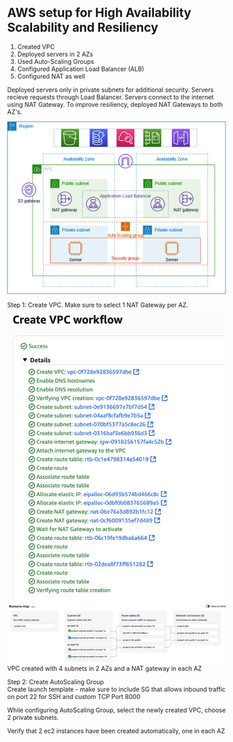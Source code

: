 # AWS setup for High Availability Scalability and Resiliency

1. Created VPC
2. Deployed servers in 2 AZs
3. Used Auto-Scaling Groups
4. Configured Application Load Balancer (ALB)
5. Configured NAT as well

Deployed servers only in private subnets for additional security. Servers recieve requests through Load Balancer. Servers connect to the internet using NAT Gateway. To improve resiliency, deployed NAT Gateways to both AZ's.

![public-private-subnet-architecture](public-private-subnet-architecture.png)

Step 1: Create VPC. Make sure to select 1 NAT Gateway per AZ. 
![vpc](VPC-resources.png)
![vpc2](VPC.png)
VPC created with 4 subnets in 2 AZs and a NAT gateway in each AZ

Step 2: Create AutoScaling Group <br>
Create launch template - make sure to include SG that allows inbound traffic on port 22 for SSH and custom TCP Port 8000

While configuring AutoScaling Group, select the newly created VPC, choose 2 private subnets. 

Verify that 2 ec2 instances have been created automatically, one in each AZ


